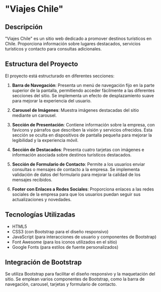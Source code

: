 
# "Viajes Chile"

## Descripción
"Viajes Chile" es un sitio web dedicado a promover destinos turísticos en Chile. Proporciona información sobre lugares destacados, servicios turísticos y contacto para consultas adicionales.

## Estructura del Proyecto
El proyecto está estructurado en diferentes secciones:

1. **Barra de Navegación**: Presenta un menú de navegación fijo en la parte superior de la pantalla, permitiendo acceder fácilmente a las diferentes secciones del sitio. Se implementa un efecto de desplazamiento suave para mejorar la experiencia del usuario.

2. **Carousel de Imágenes**: Muestra imágenes destacadas del sitio mediante un carousel.

3. **Sección de Presentación**: Contiene información sobre la empresa, con favicons y párrafos que describen la visión y servicios ofrecidos. Esta sección se oculta en dispositivos de pantalla pequeña para mejorar la legibilidad y la experiencia móvil.

4. **Sección de Destacados**: Presenta cuatro tarjetas con imágenes e información asociada sobre destinos turísticos destacados.

5. **Sección de Formulario de Contacto**: Permite a los usuarios enviar consultas o mensajes de contacto a la empresa. Se implementa validación de datos del formulario para mejorar la calidad de los mensajes recibidos.

6. **Footer con Enlaces a Redes Sociales**: Proporciona enlaces a las redes sociales de la empresa para que los usuarios puedan seguir sus      actualizaciones y novedades.

## Tecnologías Utilizadas
- HTML5
- CSS3 (con Bootstrap para el diseño responsivo)
- JavaScript (para interacciones de usuario y componentes de Bootstrap)
- Font Awesome (para los iconos utilizados en el sitio)
- Google Fonts (para estilos de fuente personalizados)

## Integración de Bootstrap
Se utiliza Bootstrap para facilitar el diseño responsivo y la maquetación del sitio. Se emplean varios componentes de Bootstrap, como la barra de navegación, carousel, tarjetas y formulario de contacto.
